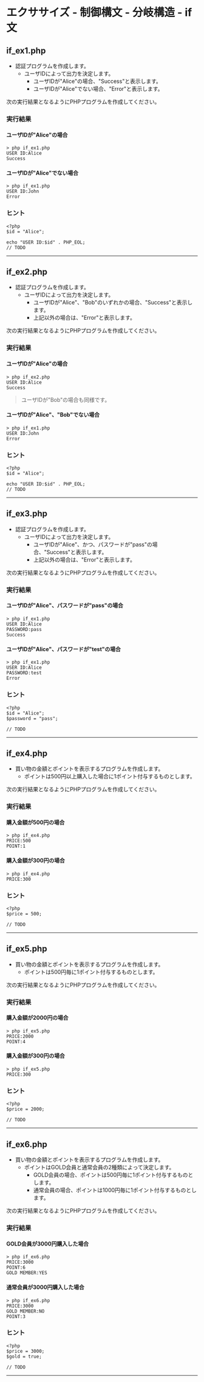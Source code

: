 # エクササイズ - 制御構文 - 分岐構造 - if文

## if_ex1.php

+ 認証プログラムを作成します。
  + ユーザIDによって出力を決定します。
    + ユーザIDが"Alice"の場合、"Success"と表示します。
    + ユーザIDが"Alice"でない場合、"Error"と表示します。

次の実行結果となるようにPHPプログラムを作成してください。

### 実行結果

#### ユーザIDが"Alice"の場合

```
> php if_ex1.php
USER ID:Alice
Success
```

#### ユーザIDが"Alice"でない場合

```
> php if_ex1.php
USER ID:John
Error
```

### ヒント

```
<?php
$id = "Alice";

echo "USER ID:$id" . PHP_EOL;
// TODO
```

---

## if_ex2.php

+ 認証プログラムを作成します。
  + ユーザIDによって出力を決定します。
    + ユーザIDが"Alice"、"Bob"のいずれかの場合、"Success"と表示します。
    + 上記以外の場合は、"Error"と表示します。

次の実行結果となるようにPHPプログラムを作成してください。

### 実行結果

#### ユーザIDが"Alice"の場合

```
> php if_ex2.php
USER ID:Alice
Success
```

> ユーザIDが"Bob"の場合も同様です。

#### ユーザIDが"Alice"、"Bob"でない場合

```
> php if_ex1.php
USER ID:John
Error
```


### ヒント

```
<?php
$id = "Alice";

echo "USER ID:$id" . PHP_EOL;
// TODO
```

---


## if_ex3.php

+ 認証プログラムを作成します。
  + ユーザIDによって出力を決定します。
    + ユーザIDが"Alice"、かつ、パスワードが"pass"の場合、"Success"と表示します。
    + 上記以外の場合は、"Error"と表示します。

次の実行結果となるようにPHPプログラムを作成してください。

### 実行結果

#### ユーザIDが"Alice"、パスワードが"pass"の場合

```
> php if_ex1.php
USER ID:Alice
PASSWORD:pass
Success
```

#### ユーザIDが"Alice"、パスワードが"test"の場合

```
> php if_ex1.php
USER ID:Alice
PASSWORD:test
Error
```


### ヒント

```
<?php
$id = "Alice";
$password = "pass";

// TODO
```

---


## if_ex4.php

+ 買い物の金額とポイントを表示するプログラムを作成します。
  + ポイントは500円以上購入した場合に1ポイント付与するものとします。

次の実行結果となるようにPHPプログラムを作成してください。

### 実行結果

#### 購入金額が500円の場合

```
> php if_ex4.php
PRICE:500
POINT:1
```

#### 購入金額が300円の場合

```
> php if_ex4.php
PRICE:300
```

### ヒント

```
<?php
$price = 500;

// TODO
```

---

## if_ex5.php

+ 買い物の金額とポイントを表示するプログラムを作成します。
  + ポイントは500円毎に1ポイント付与するものとします。

次の実行結果となるようにPHPプログラムを作成してください。

### 実行結果

#### 購入金額が2000円の場合

```
> php if_ex5.php
PRICE:2000
POINT:4
```

#### 購入金額が300円の場合

```
> php if_ex5.php
PRICE:300
```


### ヒント

```
<?php
$price = 2000;

// TODO
```

---


## if_ex6.php

+ 買い物の金額とポイントを表示するプログラムを作成します。
  + ポイントはGOLD会員と通常会員の2種類によって決定します。
    + GOLD会員の場合、ポイントは500円毎に1ポイント付与するものとします。
    + 通常会員の場合、ポイントは1000円毎に1ポイント付与するものとします。

次の実行結果となるようにPHPプログラムを作成してください。

### 実行結果

#### GOLD会員が3000円購入した場合

```
> php if_ex6.php
PRICE:3000
POINT:6
GOLD MEMBER:YES
```

#### 通常会員が3000円購入した場合

```
> php if_ex6.php
PRICE:3000
GOLD MEMBER:NO
POINT:3
```

### ヒント

```
<?php
$price = 3000;
$gold = true;

// TODO
```

---
